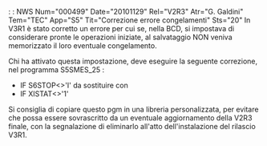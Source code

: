  :  : NWS Num="000499" Date="20101129" Rel="V2R3" Atr="G. Galdini" Tem="TEC" App="S5" Tit="Correzione errore congelamenti" Sts="20"
In V3R1 è stato corretto un errore per cui se, nella BCD, si impostava di considerare pronte le operazioni iniziate, al salvataggio NON veniva memorizzato il loro eventuale congelamento.

Chi ha attivato questa impostazione, deve eseguire la seguente correzione, nel programma S5SMES_25 : 
- IF S6STOP<>'I' da sostituire con
- IF XISTAT<>'1'

Si consiglia di copiare questo pgm in una libreria personalizzata, per evitare che possa essere sovrascritto da un eventuale aggiornamento della V2R3 finale, con la segnalazione di eliminarlo all'atto dell'instalazione del rilascio V3R1.
